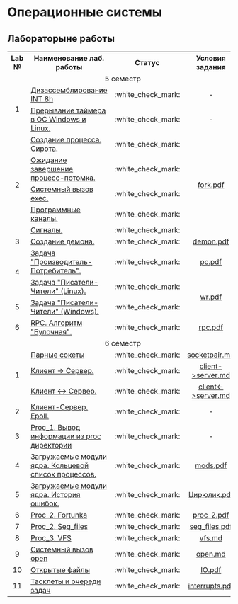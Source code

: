 # Операционные системы
## Лабораторыне работы

<table align="center">
    <tr align="center">
      <th>Lab №</th>
      <th>Наименование лаб. работы</th>
      <th>Статус</th>
      <th>Условия задания</th>
    </tr>
    <tr>
      <td colspan="4" align="center">5 семестр</td>
    </tr>
    <tr>
      <td rowspan="2" align="center">1</td>
      <td><a href="https://github.com/Mansurow/bmstu-iu7-OS/tree/master/5sem/lab_01_1">Дизассемблирование INT 8h</a></td>
      <td align="center">:white_check_mark:</td>
      <td align="center">-</td>
    </tr>
    <tr>
      <td><a href="https://github.com/Mansurow/bmstu-iu7-OS/tree/master/5sem/lab_01_2">Прерывание таймера в ОС Windows и Linux.</a></td>
      <td align="center">:white_check_mark:</td>
      <td align="center">-</td>
    </tr>
    <tr>
      <td rowspan="5" align="center">2</td>
      <td><a href="https://github.com/Mansurow/bmstu-iu7-OS/tree/master/5sem/lab_02/main_01.c">Создание процесса. Сирота.</a></td>
      <td align="center">:white_check_mark:</td>
      <td rowspan="5" align="center"><a href="https://github.com/Mansurow/bmstu-iu7-OS/blob/master/5sem/lab_02/%D0%9E%D0%BF%D1%82%D0%B8%D0%BC%D0%B8%D0%B7%D0%B0%D1%86%D0%B8%D1%8F_fork_%D1%83%D1%81%D0%BB%D0%BE%D0%B2%D0%B8%D1%8F_%D0%BB%D0%B0%D0%B1%D1%8B.pdf">fork.pdf</a></td>
    </tr>
    <tr>
      <td><a href="https://github.com/Mansurow/bmstu-iu7-OS/tree/master/5sem/lab_02/main_02.c">Ожидание завершение процесс-потомка.</a></td>
      <td align="center">:white_check_mark:</td>
    </tr>
    <tr>
      <td><a href="https://github.com/Mansurow/bmstu-iu7-OS/tree/master/5sem/lab_02/main_03.c">Системный вызов exec.</a></td>
      <td align="center">:white_check_mark:</td>
    </tr>
    <tr>
      <td><a href="https://github.com/Mansurow/bmstu-iu7-OS/tree/master/5sem/lab_02/main_04.c">Программные каналы.</a></td>
      <td align="center">:white_check_mark:</td>
    </tr>
    <tr>
      <td><a href="https://github.com/Mansurow/bmstu-iu7-OS/tree/master/5sem/lab_02/main_05.c">Сигналы.</a></td>
      <td align="center">:white_check_mark:</td>
    </tr>
    <tr>
      <td align="center">3</td>
      <td><a href="https://github.com/Mansurow/bmstu-iu7-OS/blob/master/5sem/lab_03">Создание демона.</a></td>
      <td align="center">:white_check_mark:</td>
      <td align="center"><a href="https://github.com/Mansurow/bmstu-iu7-OS/blob/master/5sem/lab_03">demon.pdf</a></td>
    </tr>
    <tr>
      <td align="center" rowspan=2>4</td>
      <td><a href="https://github.com/Mansurow/bmstu-iu7-OS/tree/master/5sem/lab_04/producer_consumer">Задача "Производитель-Потребитель".</a></td>
      <td align="center">:white_check_mark:</td>
      <td align="center"><a href="https://github.com/Mansurow/bmstu-iu7-OS/blob/master/5sem/lab_04/%D1%81%D0%B5%D0%BC%D0%B0%D1%84%D0%BE%D1%80%D1%8B.pdf">pc.pdf</a></td>
    </tr>
    <tr>
      <td><a href="https://github.com/Mansurow/bmstu-iu7-OS/tree/master/5sem/lab_04/writer_reader">Задача "Писатели-Чители" (Linux).</a></td>
      <td align="center">:white_check_mark:</td>
      <td align="center" rowspan=2><a href="https://github.com/Mansurow/bmstu-iu7-OS/blob/master/5sem/lab_05/%D0%BC%D0%BE%D0%BD%D0%B8%D1%82%D0%BE%D1%80%20%D0%A5%D0%BE%D0%B0%D1%80%20(Windows).pdf">wr.pdf</a></td>
    </tr>
    <tr>
      <td align="center">5</td>
      <td><a href="https://github.com/Mansurow/bmstu-iu7-OS/blob/master/5sem/lab_03">Задача "Писатели-Чители" (Windows).</a></td>
      <td align="center">:white_check_mark:</td>
    </tr>
    <tr>
      <td align="center">6</td>
      <td><a href="https://github.com/Mansurow/bmstu-iu7-OS/blob/master/5sem/lab_03">RPC. Алгоритм "Булочная".</a></td>
      <td align="center">:white_check_mark:</td>
      <td align="center"><a href="https://github.com/Mansurow/bmstu-iu7-OS/blob/master/5sem/lab_06/rpc.pdf">rpc.pdf</a></td>
    </tr>
    <tr>
      <td colspan="4" align="center">6 семестр</td>
    </tr>
    <tr>
      <td align="center" rowspan=3>1</td>
      <td><a href="https://github.com/Mansurow/bmstu-iu7-OS/tree/master/6sem/lab_01/part_1%20-%20socketpair">Парные сокеты</a></td>
      <td align="center">:white_check_mark:</td>
      <td align="center"><a href="https://github.com/Mansurow/bmstu-iu7-OS/blob/master/6sem/lab_01/part_1%20-%20socketpair">socketpair.md</a></td>
    </tr>
    <tr>
      <td><a href="https://github.com/Mansurow/bmstu-iu7-OS/tree/master/6sem/lab_01/part_2%20-%20socket%20-%20client-server">Клиент -> Сервер.</a></td>
      <td align="center">:white_check_mark:</td>
      <td align="center"><a href="https://github.com/Mansurow/bmstu-iu7-OS/blob/master/6sem/lab_01/part_2%20-%20socket%20-%20client-server/readme.md">client->server.md</a></td>
    </tr>
    <tr>
      <td><a href="https://github.com/Mansurow/bmstu-iu7-OS/tree/master/6sem/lab_01/part_3%20-%20socket%20-%20client-server">Клиент <-> Сервер.</a></td>
      <td align="center">:white_check_mark:</td>
      <td align="center"><a href="https://github.com/Mansurow/bmstu-iu7-OS/tree/master/6sem/lab_01/part_3%20-%20socket%20-%20client-server/readme.md">client<->server.md</a></td>
    </tr>
    <tr>
      <td align="center">2</td>
      <td><a href="https://github.com/Mansurow/bmstu-iu7-OS/tree/master/6sem/lab_02%20epoll">Клиент-Сервер. Epoll.</a></td>
      <td align="center">:white_check_mark:</td>
      <td align="center">-</td>
    </tr>
    <tr>
      <td align="center">3</td>
      <td><a href="https://github.com/Mansurow/bmstu-iu7-OS/tree/master/6sem/lab_03">Proc_1. Вывод информации из proc директории</a></td>
      <td align="center">:white_check_mark:</td>
      <td align="center">-</td>
    </tr>
    <tr>
      <td align="center">4</td>
      <td><a href="https://github.com/Mansurow/bmstu-iu7-OS/tree/master/6sem/lab_04">Загружаемые модули ядра. Кольцевой список процессов.</a></td>
      <td align="center">:white_check_mark:</td>
      <td align="center"><a href="https://github.com/Mansurow/bmstu-iu7-OS/blob/master/6sem/lab_04/Загружаемые_модули_ядра.pdf">mods.pdf</a></td>
    </tr>
    <tr>
      <td align="center">5</td>
      <td><a href="https://github.com/Mansurow/bmstu-iu7-OS/tree/master/6sem/lab_05">Загружаемые модули ядра. История ошибок.</a></td>
      <td align="center">:white_check_mark:</td>
      <td align="center"><a href="https://github.com/Mansurow/bmstu-iu7-OS/blob/master/6sem/lab_05/Разработка_модулей_ядра_Linux_Цирюлик.pdf">Цирюлик.pdf</a></td>
    </tr>
    <tr>
      <td align="center">6</td>
      <td><a href="https://github.com/Mansurow/bmstu-iu7-OS/blob/master/6sem/lab_06">Proc_2. Fortunka</a></td>
      <td align="center">:white_check_mark:</td>
      <td align="center"><a href="https://github.com/Mansurow/bmstu-iu7-OS/blob/master/6sem/lab_06/proc_2.pdf">proc_2.pdf</a></td>
    </tr>
    <tr>
      <td align="center">7</td>
      <td><a href="https://github.com/Mansurow/bmstu-iu7-OS/blob/master/6sem/lab_07">Proc_2. Seq_files</a></td>
      <td align="center">:white_check_mark:</td>
      <td align="center"><a href="https://github.com/Mansurow/bmstu-iu7-OS/blob/master/6sem/lab_07/The%20seq.pdf">seq_files.pdf</a></td>
    </tr>
    <tr>
      <td align="center">8</td>
      <td><a href="https://github.com/Mansurow/bmstu-iu7-OS/blob/master/6sem/lab_08">Proc_3. VFS</a></td>
      <td align="center">:white_check_mark:</td>
      <td align="center"><a href="https://github.com/Mansurow/bmstu-iu7-OS/tree/master/6sem/lab_08#readme">vfs.md</a></td>
    </tr>
    <tr>
      <td align="center">9</td>
      <td><a href="https://github.com/Mansurow/bmstu-iu7-OS/blob/master/6sem/lab_09">Системный вызов open</a></td>
      <td align="center">:white_check_mark:</td>
      <td align="center"><a href="https://github.com/Mansurow/bmstu-iu7-OS/tree/master/6sem/lab_09#readme">open.md</a></td>
    </tr>
    <tr>
      <td align="center">10</td>
      <td><a href="https://github.com/Mansurow/bmstu-iu7-OS/blob/master/6sem/lab_10">Открытые файлы</a></td>
      <td align="center">:white_check_mark:</td>
      <td align="center"><a href="https://github.com/Mansurow/bmstu-iu7-OS/blob/master/6sem/lab_10/Открытые_файлы.pdf">IO.pdf</a></td>
    </tr>
    <tr>
      <td align="center">11</td>
      <td><a href="https://github.com/Mansurow/bmstu-iu7-OS/blob/master/6sem/lab_11">Тасклеты и очереди задач</a></td>
      <td align="center">:white_check_mark:</td>
      <td align="center"><a href="https://github.com/Mansurow/bmstu-iu7-OS/blob/master/6sem/lab_11/Обработчики%20прерываний.pdf">interrupts.pdf</a></td>
    </tr>      
 <table>  
